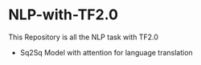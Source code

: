 # NLP-with-TF2.0

This Repository is all the NLP task with TF2.0 

<ul>
  <li> Sq2Sq Model with attention for language translation </li>
  </ul> 
